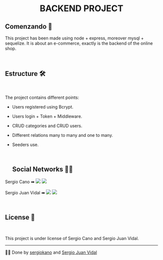 <h1 align="center"> BACKEND PROJECT <project-name></h1>

## Comenzando 🚀

This project has been made using node + express, moreover mysql + sequelize.
It is about an e-commerce, exactly is the backend of the online shop.

<br>

## Estructure 🛠️

<br>

The project contains different points:
- Users registered using Bcrypt.
- Users login + Token + Middleware.
- CRUD categories and CRUD users.
- Different relations many to many and one to many.
- Seeders use.
  
  <br>
  
  ## Social Networks 👨‍💻️
  
Sergio Cano  ➡      <a href = "mailto:sergiocano.design@gmail.com"><img src="https://img.shields.io/badge/-Gmail-%23333?style=for-the-badge&logo=gmail&logoColor=white" target="_blank"></a>
    <a href="https://www.linkedin.com/in/sergio-cano-s%C3%A1nchez-021b75178/" target="_blank"><img src="https://img.shields.io/badge/-LinkedIn-%230077B5?style=for-the-badge&logo=linkedin&logoColor=white" target="_blank"></a> 
  <br>  <br> 
Sergio Juan Vidal  ➡      <a href = "mailto:juanvidal.sergio@gmail.com"><img src="https://img.shields.io/badge/-Gmail-%23333?style=for-the-badge&logo=gmail&logoColor=white" target="_blank"></a>
    <a href="https://www.linkedin.com/in/sif-et-tabaa-b7747a253/" target="_blank"><img src="https://img.shields.io/badge/-LinkedIn-%230077B5?style=for-the-badge&logo=linkedin&logoColor=white" target="_blank"></a> 

  <br>
  
## License 📄
  
<br>
  
This project is under license of Sergio Cano and Sergio Juan Vidal.
  
---
👨‍💻️ Done by [sergiokano](https://github.com/sergiokano) and [Sergio Juan Vidal](https://github.com/SergioJ-Vidal) 
